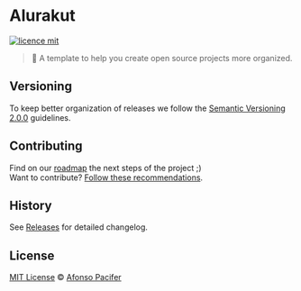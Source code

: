 # Alurakut

[![licence mit](https://img.shields.io/badge/licence-MIT-blue.svg)](https://github.com/afonsopacifer/open-source-boilerplate/blob/master/LICENSE.md)

> :rocket: A template to help you create open source projects more organized.

## Versioning

To keep better organization of releases we follow the [Semantic Versioning 2.0.0](http://semver.org/) guidelines.

## Contributing
Find on our [roadmap](https://github.com/afonsopacifer/open-source-boilerplate/issues/1) the next steps of the project ;)
<br>
Want to contribute? [Follow these recommendations](https://github.com/afonsopacifer/open-source-boilerplate/blob/master/CONTRIBUTING.md).

## History
See [Releases](https://github.com/afonsopacifer/open-source-boilerplate/releases) for detailed changelog.

## License
[MIT License](https://github.com/afonsopacifer/open-source-boilerplate/blob/master/LICENSE.md) © [Afonso Pacifer](http://afonsopacifer.com/)
